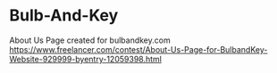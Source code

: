 # Bulb-And-Key
About Us Page created for bulbandkey.com
https://www.freelancer.com/contest/About-Us-Page-for-BulbandKey-Website-929999-byentry-12059398.html
